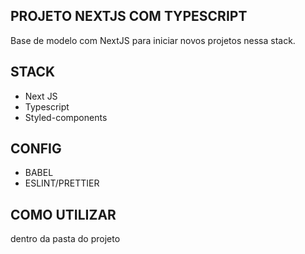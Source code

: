 ## PROJETO NEXTJS COM TYPESCRIPT

Base de modelo com NextJS para iniciar novos projetos nessa stack.

## STACK

- Next JS
- Typescript
- Styled-components

## CONFIG

- BABEL
- ESLINT/PRETTIER

## COMO UTILIZAR

dentro da pasta do projeto

```npx create-next-app . -e https://github.com/Uallessonivo/next-with-typescript-styled

```
